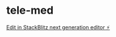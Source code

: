# tele-med

[Edit in StackBlitz next generation editor ⚡️](https://stackblitz.com/~/github.com/maasum123/tele-med)